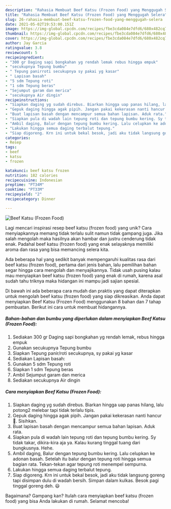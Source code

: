 ```yaml
---
description: "Rahasia Membuat Beef Katsu (Frozen Food) yang Menggugah Selera"
title: "Rahasia Membuat Beef Katsu (Frozen Food) yang Menggugah Selera"
slug: 26-rahasia-membuat-beef-katsu-frozen-food-yang-menggugah-selera
date: 2021-05-02T19:53:00.151Z
image: https://img-global.cpcdn.com/recipes/fbe3cda084e7dfd6/680x482cq70/beef-katsu-frozen-food-foto-resep-utama.jpg
thumbnail: https://img-global.cpcdn.com/recipes/fbe3cda084e7dfd6/680x482cq70/beef-katsu-frozen-food-foto-resep-utama.jpg
cover: https://img-global.cpcdn.com/recipes/fbe3cda084e7dfd6/680x482cq70/beef-katsu-frozen-food-foto-resep-utama.jpg
author: Jay Garcia
ratingvalue: 3.8
reviewcount: 5
recipeingredient:
- "300 gr Daging sapi bongkahan yg rendah lemak rebus hingga empuk"
- "secukupnya Tepung bumbu"
- " Tepung panirroti secukupnya sy pakai yg kasar"
- " Lapisan basah"
- "5 sdm Tepung roti"
- "1 sdm Tepung beras"
- "Sejumput garam dan merica"
- "secukupnya Air dingin"
recipeinstructions:
- "Siapkan daging yg sudah direbus. Biarkan hingga uap panas hilang, lalu potong2 melebar tapi tidak terlalu tipis."
- "Gepuk daging hingga agak pipih. Jangan pakai kekerasan nanti hancur 🤣. Sisihkan."
- "Buat lapisan basah dengan mencampur semua bahan lapisan. Aduk rata."
- "Siapkan pula di wadah lain tepung roti dan tepung bumbu kering. Sy tidak takar, dikira-kira aja ya. Kalau kurang tinggal tuang dari bungkusnya. Hehe."
- "Ambil daging, Balur dengan tepung bumbu kering. Lalu celupkan ke adonan basah. Setelah itu balur dengan tepung roti hingga semua bagian rata. Tekan-tekan agar tepung roti menempel sempurna."
- "Lakukan hingga semua daging terbalut tepung."
- "Siap digoreng. Krn ini untuk bekal besok, jadi aku tidak langsung goreng tapi disimpan dulu di wadah bersih. Simpan dalam kulkas. Besok pagi tinggal goreng deh. 😃"
categories:
- Resep
tags:
- beef
- katsu
- frozen

katakunci: beef katsu frozen 
nutrition: 182 calories
recipecuisine: Indonesian
preptime: "PT34M"
cooktime: "PT33M"
recipeyield: "2"
recipecategory: Dinner

---
```



![Beef Katsu (Frozen Food)](https://img-global.cpcdn.com/recipes/fbe3cda084e7dfd6/680x482cq70/beef-katsu-frozen-food-foto-resep-utama.jpg)

Lagi mencari inspirasi resep beef katsu (frozen food) yang unik? Cara menyiapkannya memang tidak terlalu sulit namun tidak gampang juga. Jika salah mengolah maka hasilnya akan hambar dan justru cenderung tidak enak. Padahal beef katsu (frozen food) yang enak selayaknya memiliki aroma dan rasa yang bisa memancing selera kita.



Ada beberapa hal yang sedikit banyak mempengaruhi kualitas rasa dari beef katsu (frozen food), pertama dari jenis bahan, lalu pemilihan bahan segar hingga cara mengolah dan menyajikannya. Tidak usah pusing kalau mau menyiapkan beef katsu (frozen food) yang enak di rumah, karena asal sudah tahu triknya maka hidangan ini mampu jadi sajian spesial.


Di bawah ini ada beberapa cara mudah dan praktis yang dapat diterapkan untuk mengolah beef katsu (frozen food) yang siap dikreasikan. Anda dapat menyiapkan Beef Katsu (Frozen Food) menggunakan 8 bahan dan 7 tahap pembuatan. Berikut ini cara untuk membuat hidangannya.

<!--inarticleads1-->

##### Bahan-bahan dan bumbu yang diperlukan dalam menyiapkan Beef Katsu (Frozen Food):

1. Sediakan 300 gr Daging sapi bongkahan yg rendah lemak, rebus hingga empuk
1. Gunakan secukupnya Tepung bumbu
1. Siapkan  Tepung panir/roti secukupnya, sy pakai yg kasar
1. Sediakan  Lapisan basah:
1. Gunakan 5 sdm Tepung roti
1. Siapkan 1 sdm Tepung beras
1. Ambil Sejumput garam dan merica
1. Sediakan secukupnya Air dingin




<!--inarticleads2-->

##### Cara menyiapkan Beef Katsu (Frozen Food):

1. Siapkan daging yg sudah direbus. Biarkan hingga uap panas hilang, lalu potong2 melebar tapi tidak terlalu tipis.
1. Gepuk daging hingga agak pipih. Jangan pakai kekerasan nanti hancur 🤣. Sisihkan.
1. Buat lapisan basah dengan mencampur semua bahan lapisan. Aduk rata.
1. Siapkan pula di wadah lain tepung roti dan tepung bumbu kering. Sy tidak takar, dikira-kira aja ya. Kalau kurang tinggal tuang dari bungkusnya. Hehe.
1. Ambil daging, Balur dengan tepung bumbu kering. Lalu celupkan ke adonan basah. Setelah itu balur dengan tepung roti hingga semua bagian rata. Tekan-tekan agar tepung roti menempel sempurna.
1. Lakukan hingga semua daging terbalut tepung.
1. Siap digoreng. Krn ini untuk bekal besok, jadi aku tidak langsung goreng tapi disimpan dulu di wadah bersih. Simpan dalam kulkas. Besok pagi tinggal goreng deh. 😃




Bagaimana? Gampang kan? Itulah cara menyiapkan beef katsu (frozen food) yang bisa Anda lakukan di rumah. Selamat mencoba!
